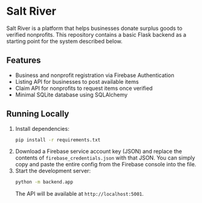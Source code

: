 # Salt River

Salt River is a platform that helps businesses donate surplus goods to verified nonprofits. This repository contains a basic Flask backend as a starting point for the system described below.

## Features
* Business and nonprofit registration via Firebase Authentication
* Listing API for businesses to post available items
* Claim API for nonprofits to request items once verified
* Minimal SQLite database using SQLAlchemy

## Running Locally
1. Install dependencies:
   ```bash
   pip install -r requirements.txt
   ```
2. Download a Firebase service account key (JSON) and replace the contents of
   `firebase_credentials.json` with that JSON. You can simply copy and paste the
   entire config from the Firebase console into the file.
3. Start the development server:
   ```bash
   python -m backend.app
   ```
   The API will be available at `http://localhost:5001`.
